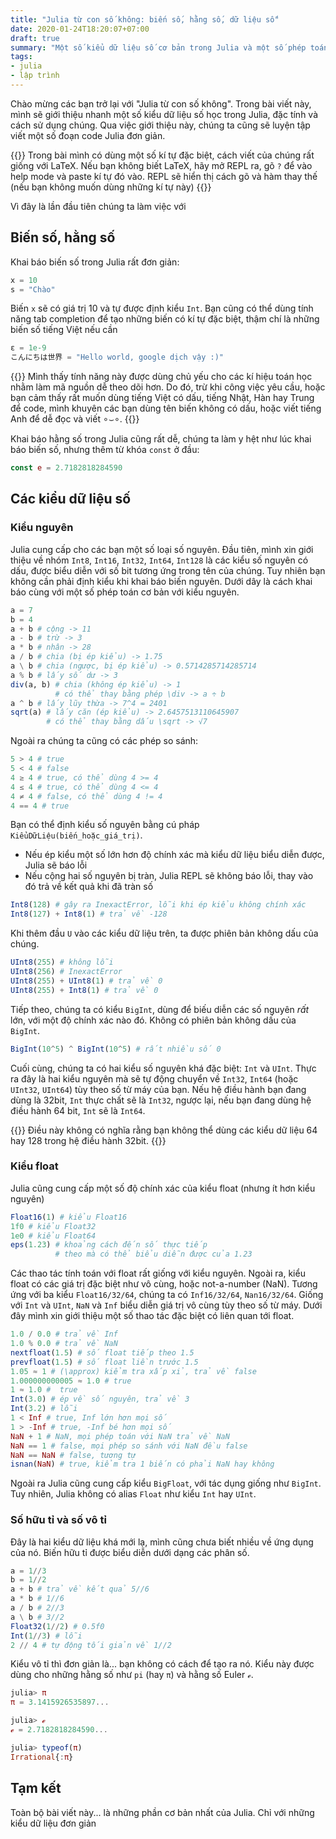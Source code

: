 ```yaml
---
title: "Julia từ con số không: biến số, hằng số, dữ liệu số"
date: 2020-01-24T18:20:07+07:00
draft: true
summary: "Một số kiểu dữ liệu số cơ bản trong Julia và một số phép toán áp dụng với chúng"
tags:
- julia
- lập trình
---
```


Chào mừng các bạn trở lại với "Julia từ con số không". Trong bài viết này, mình sẽ giới thiệu nhanh một số kiểu dữ liệu số học trong Julia, đặc tính và cách sử dụng chúng. Qua việc giới thiệu này, chúng ta cũng sẽ luyện tập viết một số đoạn code Julia đơn giản. 

{{<notice note>}}
Trong bài mình có dùng một số kí tự đặc biệt, cách viết của chúng rất giống với LaTeX. Nếu bạn không biết LaTeX, hãy mở REPL ra, gõ `?` để vào help mode và paste kí tự đó vào. REPL sẽ hiển thị cách gõ và hàm thay thế (nếu bạn không muốn dùng những kí tự này)
{{</notice>}}

Vì đây là lần đầu tiên chúng ta làm việc với

## Biến số, hằng số

Khai báo biến số trong Julia rất đơn giản:

```julia
x = 10
s = "Chào"
```

Biến `x` sẽ có giá trị 10 và tự được định kiểu `Int`. Bạn cũng có thể dùng tính năng tab completion để tạo những biến có kí tự đặc biệt, thậm chí là những biến số tiếng Việt nếu cần

```julia
ε = 1e-9
こんにちは世界 = "Hello world, google dịch vậy :)"
```

{{<notice note>}}
Mình thấy tính năng này được dùng chủ yếu cho các kí hiệu toán học nhằm làm mã nguồn dễ theo dõi hơn. Do đó, trừ khi công việc yêu cầu, hoặc bạn cảm thấy rất muốn dùng tiếng Việt có dấu, tiếng Nhật, Hàn hay Trung để code, mình khuyên các bạn dùng tên biến không có dấu, hoặc viết tiếng Anh để dễ đọc và viết ∘⌣∘.
{{</notice>}}

Khai báo hằng số trong Julia cũng rất dễ, chúng ta làm y hệt như lúc khai báo biến số, nhưng thêm từ khóa `const` ở đầu:

```julia
const e = 2.7182818284590
```

## Các kiểu dữ liệu số

### Kiểu nguyên

Julia cung cấp cho các bạn một số loại số nguyên. Đầu tiên, mình xin giới thiệu về nhóm `Int8`, `Int16`, `Int32`, `Int64`, `Int128` là các kiểu số nguyên có dấu, được biểu diễn với số bit tương ứng trong tên của chúng. Tuy nhiên bạn không cần phải định kiểu khi khai báo biến nguyên. Dưới dây là cách khai báo cùng với một số phép toán cơ bản với kiểu nguyên.

```julia
a = 7
b = 4
a + b # cộng -> 11
a - b # trừ -> 3
a * b # nhân -> 28
a / b # chia (bị ép kiểu) -> 1.75
a \ b # chia (ngược, bị ép kiểu) -> 0.5714285714285714
a % b # lấy số dư -> 3
div(a, b) # chia (không ép kiểu) -> 1
          # có thể thay bằng phép \div -> a ÷ b
a ^ b # lấy lũy thừa -> 7^4 = 2401
sqrt(a) # lấy căn (ép kiểu) -> 2.6457513110645907
        # có thể thay bằng dấu \sqrt -> √7
```

Ngoài ra chúng ta cũng có các phép so sánh:
```julia
5 > 4 # true
5 < 4 # false
4 ≥ 4 # true, có thể dùng 4 >= 4
4 ≤ 4 # true, có thể dùng 4 <= 4
4 ≠ 4 # false, có thể dùng 4 != 4
4 == 4 # true
```

Bạn có thể định kiểu số nguyên bằng cú pháp `KiểuDữLiệu(biến_hoặc_giá_trị)`.
- Nếu ép kiểu một số lớn hơn độ chính xác mà kiểu dữ liệu biểu diễn được, Julia sẽ báo lỗi
- Nếu cộng hai số nguyên bị tràn, Julia REPL sẽ không báo lỗi, thay vào đó trả về kết quả khi đã tràn số

```julia
Int8(128) # gây ra InexactError, lỗi khi ép kiểu không chính xác
Int8(127) + Int8(1) # trả về -128
```

Khi thêm đầu `U` vào các kiểu dữ liệu trên, ta được phiên bản không dấu của chúng.
```julia
UInt8(255) # không lỗi
UInt8(256) # InexactError
UInt8(255) + UInt8(1) # trả về 0
UInt8(255) + Int8(1) # trả về 0
```

Tiếp theo, chúng ta có kiểu `BigInt`, dùng để biếu diễn các số nguyên *rất* lớn, với một độ chính xác nào đó. Không có phiên bản không dấu của `BigInt`.

```julia
BigInt(10^5) ^ BigInt(10^5) # rất nhiều số 0
```

Cuối cùng, chúng ta có hai kiểu số nguyên khá đặc biệt: `Int` và `UInt`. Thực ra đây là hai kiểu nguyên mà sẽ tự động chuyển về `Int32`, `Int64` (hoặc `UInt32`, `UInt64`) tùy theo số từ máy của bạn. Nếu hệ điều hành bạn đang dùng là 32bit, `Int` thực chất sẽ là `Int32`, ngược lại, nếu bạn đang dùng hệ điều hành 64 bit, `Int` sẽ là `Int64`.

{{<notice note>}}
Điều này không có nghĩa rằng bạn không thể dùng các kiểu dữ liệu 64 hay 128 trong hệ điều hành 32bit.
{{</notice>}}

### Kiểu float

Julia cũng cung cấp một số độ chính xác của kiểu float (nhưng ít hơn kiểu nguyên)

```julia
Float16(1) # kiểu Float16
1f0 # kiểu Float32
1e0 # kiểu Float64
eps(1.23) # khoảng cách đến số thực tiếp
          # theo mà có thể biểu diễn được của 1.23
```

Các thao tác tính toán với float rất giống với kiểu nguyên. Ngoài ra, kiểu float có các giá trị đặc biệt như vô cùng, hoặc not-a-number (NaN). Tương ứng với ba kiểu `Float16/32/64`, chúng ta có `Inf16/32/64`, `Nan16/32/64`. Giống với `Int` và `UInt`, `NaN` và `Inf` biểu diễn giá trị vô cùng tùy theo số từ máy. Dưới đây mình xin giới thiệu một số thao tác đặc biệt có liên quan tới float.

```julia
1.0 / 0.0 # trả về Inf
1.0 % 0.0 # trả về NaN
nextfloat(1.5) # số float tiếp theo 1.5
prevfloat(1.5) # số float liền trước 1.5
1.05 ≈ 1 # (\approx) kiểm tra xấp xỉ, trả về false
1.000000000005 ≈ 1.0 # true
1 ≈ 1.0 #  true
Int(3.0) # ép về số nguyên, trả về 3
Int(3.2) # lỗi
1 < Inf # true, Inf lớn hơn mọi số
1 > -Inf # true, -Inf bé hơn mọi số
NaN + 1 # NaN, mọi phép toán với NaN trả về NaN
NaN == 1 # false, mọi phép so sánh với NaN đều false
NaN == NaN # false, tương tự
isnan(NaN) # true, kiểm tra 1 biến có phải NaN hay không
```

Ngoài ra Julia cũng cung cấp kiểu `BigFloat`, với tác dụng giống như `BigInt`. Tuy nhiên, Julia không có alias `Float` như kiểu `Int` hay `UInt`.


### Số hữu tỉ và số vô tỉ

Đây là hai kiểu dữ liệu khá mới lạ, mình cũng chưa biết nhiều về ứng dụng của nó. Biến hữu tỉ được biểu diễn dưới dạng các phân số.

```julia
a = 1//3
b = 1//2
a + b # trả về kết quả 5//6
a * b # 1//6
a / b # 2//3
a \ b # 3//2
Float32(1//2) # 0.5f0
Int(1//3) # lỗi
2 // 4 # tự động tối giản về 1//2
```

Kiểu vô tỉ thì đơn giản là... bạn không có cách để tạo ra nó. Kiểu này được dùng cho những hằng số như `pi` (hay `π`) và hằng số Euler `ℯ`.

```julia
julia> π
π = 3.1415926535897...

julia> ℯ
ℯ = 2.7182818284590...

julia> typeof(π)
Irrational{:π}
```

## Tạm kết

Toàn bộ bài viết này... là những phần cơ bản nhất của Julia. Chỉ với những kiểu dữ liệu đơn giản



